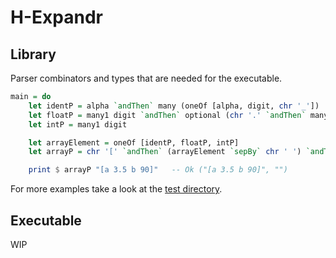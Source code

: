 # H-Expandr

## Library

Parser combinators and types that are needed for the executable.

```haskell
main = do
    let identP = alpha `andThen` many (oneOf [alpha, digit, chr '_'])
    let floatP = many1 digit `andThen` optional (chr '.' `andThen` many digit)
    let intP = many1 digit

    let arrayElement = oneOf [identP, floatP, intP]
    let arrayP = chr '[' `andThen` (arrayElement `sepBy` chr ' ') `andThen` chr ']'

    print $ arrayP "[a 3.5 b 90]"   -- Ok ("[a 3.5 b 90]", "")
```

For more examples take a look at the [test directory](test/).

## Executable

WIP

